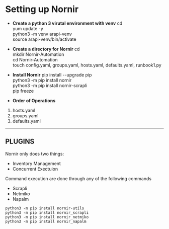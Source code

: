 # Setting up Nornir


- **Create a python 3 virutal environment with venv**
cd  
yum update -y  
python3 -m venv arapi-venv  
source arapi-venv/bin/activate  

- **Create a directory for Nornir**
cd  
mkdir Nornir-Automation  
cd Nornir-Automation  
touch config.yaml, groups.yaml, hosts.yaml, defaults.yaml, runbook1.py  


- **Install Nornir**
pip install --upgrade pip  
python3 -m pip install nornir  
python3 -m pip install nornir-scrapli  
pip freeze  

- **Order of Operations**
1. hosts.yaml  
2. groups.yaml  
3. defaults.yaml  


----------

## PLUGINS

Nornir only does two things:
- Inventory Management
- Concurrent Exectuion

Command execution are done through any of the following commands
- Scrapli
- Netmiko
- Napalm

```
python3 -m pip install nornir-utils
python3 -m pip install nornir_scrapli
python3 -m pip install nornir_netmiko
python3 -m pip install nornir_napalm
```
